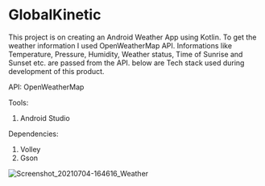 
# GlobalKinetic
This project is on creating an Android Weather App using Kotlin. To get the weather information I used OpenWeatherMap API. Informations like Temperature, Pressure, Humidity, Weather status, Time of Sunrise and Sunset etc. are passed from the API. below are Tech stack used during development of this product.

API: OpenWeatherMap

Tools:
1. Android Studio

Dependencies:
1. Volley
2. Gson

![Screenshot_20210704-164616_Weather](https://user-images.githubusercontent.com/50228796/124389468-83b27980-dce7-11eb-870b-977632439f8f.jpg)
